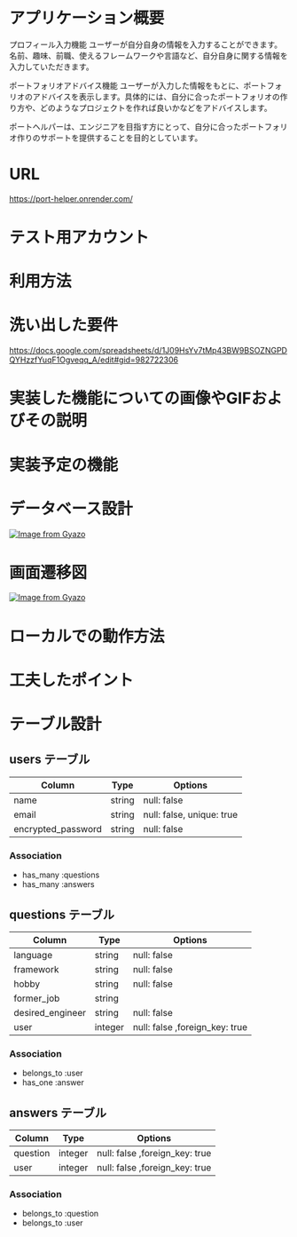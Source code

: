 # アプリケーション概要
プロフィール入力機能
ユーザーが自分自身の情報を入力することができます。名前、趣味、前職、使えるフレームワークや言語など、自分自身に関する情報を入力していただきます。

ポートフォリオアドバイス機能
ユーザーが入力した情報をもとに、ポートフォリオのアドバイスを表示します。具体的には、自分に合ったポートフォリオの作り方や、どのようなプロジェクトを作れば良いかなどをアドバイスします。

ポートヘルパーは、エンジニアを目指す方にとって、自分に合ったポートフォリオ作りのサポートを提供することを目的としています。

# URL
https://port-helper.onrender.com/

# テスト用アカウント

# 利用方法

# 洗い出した要件
https://docs.google.com/spreadsheets/d/1J09HsYv7tMp43BW9BSOZNGPDQYHzzfYuqF1Ogveqq_A/edit#gid=982722306

# 実装した機能についての画像やGIFおよびその説明

# 実装予定の機能

# データベース設計
[![Image from Gyazo](https://i.gyazo.com/0cca3aa9e7e05e90e5600546884ad6ba.png)](https://gyazo.com/0cca3aa9e7e05e90e5600546884ad6ba)
# 画面遷移図
[![Image from Gyazo](https://i.gyazo.com/b5d7987450f800df9b0a0f70d11e00f0.png)](https://gyazo.com/b5d7987450f800df9b0a0f70d11e00f0)
# ローカルでの動作方法

# 工夫したポイント

# テーブル設計

## users テーブル

| Column             | Type     |Options                    |
| ------------------ | -------- | -----------               |
| name               | string   | null: false               |
| email              | string   | null: false, unique: true |
| encrypted_password | string   | null: false               |


### Association

- has_many :questions
- has_many :answers

## questions テーブル

| Column            | Type       | Options                        |
| ----------------- | ---------- | ------------------------------ |
| language          | string     | null: false                    |
| framework         | string     | null: false                    |
| hobby             | string     | null: false                    |
| former_job        | string     |                                |
| desired_engineer  | string     | null: false                    |
| user              | integer    | null: false ,foreign_key: true |

### Association

- belongs_to :user
- has_one :answer

## answers テーブル

| Column            | Type       | Options                        |
| ----------------- | ---------- | ------------------------------ |
| question          | integer    | null: false ,foreign_key: true |
| user              | integer    | null: false ,foreign_key: true |

### Association

- belongs_to :question
- belongs_to :user